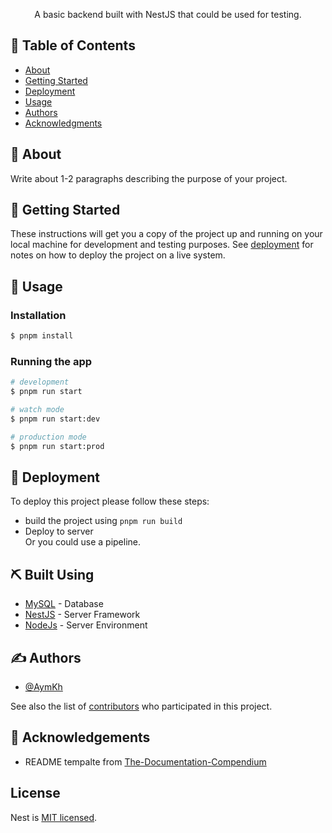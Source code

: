 <p align="center">
    A basic backend built with NestJS that could be used for testing.
    <br> 
</p>

## 📝 Table of Contents
- [About](#about)
- [Getting Started](#getting_started)
- [Deployment](#deployment)
- [Usage](#usage)
- [Authors](#authors)
- [Acknowledgments](#acknowledgement)

## 🧐 About <a name = "about"></a>
Write about 1-2 paragraphs describing the purpose of your project.

## 🏁 Getting Started <a name = "getting_started"></a>
These instructions will get you a copy of the project up and running on your local machine for development and testing purposes. See [deployment](#deployment) for notes on how to deploy the project on a live system.

## 🎈 Usage <a name="usage"></a>

### Installation

```bash
$ pnpm install
```

### Running the app

```bash
# development
$ pnpm run start

# watch mode
$ pnpm run start:dev

# production mode
$ pnpm run start:prod
```

## 🚀 Deployment <a name = "deployment"></a>
To deploy this project please follow these steps:  
- build the project using `pnpm run build`
- Deploy to server  
Or you could use a pipeline.

## ⛏️ Built Using <a name = "built_using"></a>
- [MySQL](https://www.mysql.com/) - Database
- [NestJS](https://nestjs.com/) - Server Framework
- [NodeJs](https://nodejs.org/en/) - Server Environment

## ✍️ Authors <a name = "authors"></a>
- [@AymKh](https://github.com/aymkh)  

See also the list of [contributors](https://github.com/AymKh/video-thingy-backend/contributors) who participated in this project.

## 🎉 Acknowledgements <a name = "acknowledgement"></a>
- README tempalte from [The-Documentation-Compendium](https://github.com/kylelobo/The-Documentation-Compendium)  

## License

Nest is [MIT licensed](LICENSE).

